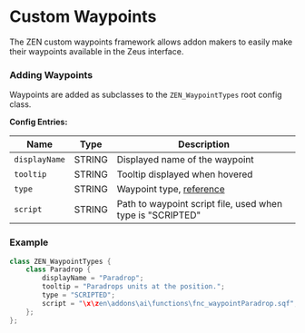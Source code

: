 # Custom Waypoints

The ZEN custom waypoints framework allows addon makers to easily make their waypoints available in the Zeus interface.

### Adding Waypoints

Waypoints are added as subclasses to the `ZEN_WaypointTypes` root config class.

**Config Entries:**

Name | Type | Description
---- | ---- | -----------
`displayName` | STRING | Displayed name of the waypoint
`tooltip` | STRING | Tooltip displayed when hovered
`type` | STRING | Waypoint type, [reference](https://community.bistudio.com/wiki/Waypoint_types)
`script` | STRING | Path to waypoint script file, used when type is "SCRIPTED"

### Example

```cpp
class ZEN_WaypointTypes {
    class Paradrop {
        displayName = "Paradrop";
        tooltip = "Paradrops units at the position.";
        type = "SCRIPTED";
        script = "\x\zen\addons\ai\functions\fnc_waypointParadrop.sqf";
    };
};
```
